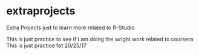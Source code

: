 # extraprojects
Extra Projects just to learn more related to R-Studio

This is just practice to see if I am doing the wright work related to coursera
 This is just practice fot 20/25/17
